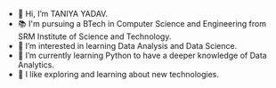- 👋 Hi, I’m TANIYA YADAV.
- 📚 I'm pursuing a BTech in Computer Science and Engineering from SRM Institute of Science and Technology.
- 👀 I’m interested in learning Data Analysis and Data Science.
- 🌱 I’m currently learning Python to have a deeper knowledge of Data Analytics.
- 🔎 I like exploring and learning about new technologies.
<!---
taniyayadav12/taniyayadav12 is a ✨ special ✨ repository because its `README.md` (this file) appears on your GitHub profile.
You can click the Preview link to take a look at your changes.
--->

